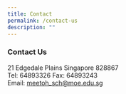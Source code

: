 ```yaml
---
title: Contact
permalink: /contact-us
description: ""
---
```


### Contact Us
  
21 Edgedale Plains Singapore 828867 <br>
Tel: 64893326 Fax: 64893243 <br>
Email: [meetoh\_sch@moe.edu.sg](mailto:meetoh_sch@moe.edu.sg)